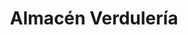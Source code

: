 ---
title: "Almacén Verdulería"
url: /ciudad-autonoma-de-buenos-aires/almacen-verduleria/
shop: frutería
---